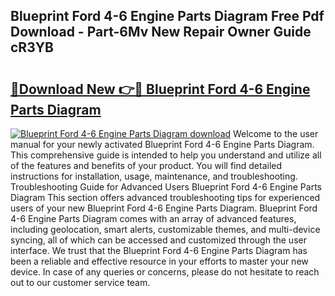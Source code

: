 ## Blueprint Ford 4-6 Engine Parts Diagram Free Pdf Download - Part-6Mv New Repair Owner Guide cR3YB

# <h2><a href="http://dfmweo6.blite.top/?on=Blueprint+Ford+4-6+Engine+Parts+Diagram">🔗Download New 👉🔴 Blueprint Ford 4-6 Engine Parts Diagram</a></h2>

[![Blueprint Ford 4-6 Engine Parts Diagram download](https://i.imgur.com/lujVjoI.png)](http://dfmweo6.blite.top/?on=Blueprint+Ford+4-6+Engine+Parts+Diagram)
Welcome to the user manual for your newly activated Blueprint Ford 4-6 Engine Parts Diagram. This comprehensive guide is intended to help you understand and utilize all of the features and benefits of your product. You will find detailed instructions for installation, usage, maintenance, and troubleshooting. Troubleshooting Guide for Advanced Users Blueprint Ford 4-6 Engine Parts Diagram This section offers advanced troubleshooting tips for experienced users of your new Blueprint Ford 4-6 Engine Parts Diagram. Blueprint Ford 4-6 Engine Parts Diagram comes with an array of advanced features, including geolocation, smart alerts, customizable themes, and multi-device syncing, all of which can be accessed and customized through the user interface. We trust that the Blueprint Ford 4-6 Engine Parts Diagram has been a reliable and effective resource in your efforts to master your new device. In case of any queries or concerns, please do not hesitate to reach out to our customer service team.
